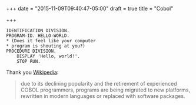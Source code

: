 +++
date = "2015-11-09T09:40:47-05:00"
draft = true
title = "Cobol"

+++

```cobol
IDENTIFICATION DIVISION.
PROGRAM-ID. HELLO-WORLD.
* (Does it feel like your computer
* program is shouting at you?)
PROCEDURE DIVISION.
    DISPLAY 'Hello, world!'.
    STOP RUN.
```

Thank you [Wikipedia](https://en.wikipedia.org/wiki/COBOL):

> due to its declining popularity and the retirement of experienced COBOL programmers, programs are being migrated to new platforms, rewritten in modern languages or replaced with software packages.

